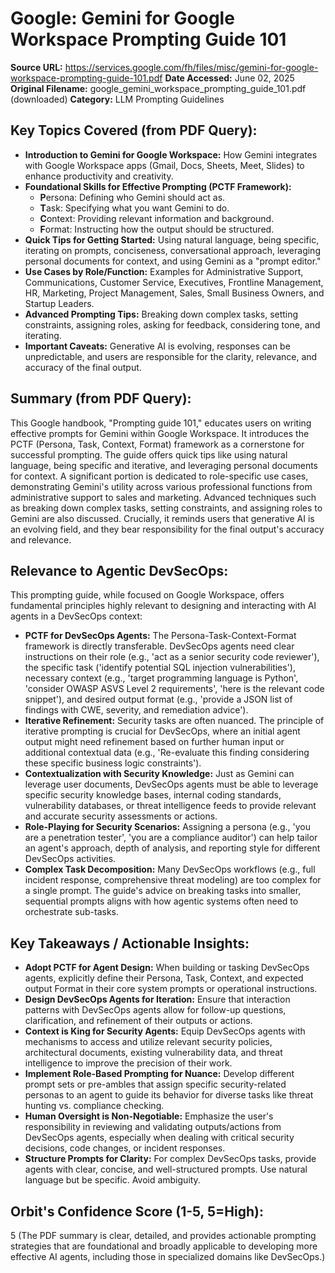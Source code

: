# Google: Gemini for Google Workspace Prompting Guide 101

**Source URL:** https://services.google.com/fh/files/misc/gemini-for-google-workspace-prompting-guide-101.pdf
**Date Accessed:** June 02, 2025
**Original Filename:** google_gemini_workspace_prompting_guide_101.pdf (downloaded)
**Category:** LLM Prompting Guidelines

## Key Topics Covered (from PDF Query):
-   **Introduction to Gemini for Google Workspace:** How Gemini integrates with Google Workspace apps (Gmail, Docs, Sheets, Meet, Slides) to enhance productivity and creativity.
-   **Foundational Skills for Effective Prompting (PCTF Framework):**
    -   **P**ersona: Defining who Gemini should act as.
    -   **T**ask: Specifying what you want Gemini to do.
    -   **C**ontext: Providing relevant information and background.
    -   **F**ormat: Instructing how the output should be structured.
-   **Quick Tips for Getting Started:** Using natural language, being specific, iterating on prompts, conciseness, conversational approach, leveraging personal documents for context, and using Gemini as a "prompt editor."
-   **Use Cases by Role/Function:** Examples for Administrative Support, Communications, Customer Service, Executives, Frontline Management, HR, Marketing, Project Management, Sales, Small Business Owners, and Startup Leaders.
-   **Advanced Prompting Tips:** Breaking down complex tasks, setting constraints, assigning roles, asking for feedback, considering tone, and iterating.
-   **Important Caveats:** Generative AI is evolving, responses can be unpredictable, and users are responsible for the clarity, relevance, and accuracy of the final output.

## Summary (from PDF Query):
This Google handbook, "Prompting guide 101," educates users on writing effective prompts for Gemini within Google Workspace. It introduces the PCTF (Persona, Task, Context, Format) framework as a cornerstone for successful prompting. The guide offers quick tips like using natural language, being specific and iterative, and leveraging personal documents for context. A significant portion is dedicated to role-specific use cases, demonstrating Gemini's utility across various professional functions from administrative support to sales and marketing. Advanced techniques such as breaking down complex tasks, setting constraints, and assigning roles to Gemini are also discussed. Crucially, it reminds users that generative AI is an evolving field, and they bear responsibility for the final output's accuracy and relevance.

## Relevance to Agentic DevSecOps:
This prompting guide, while focused on Google Workspace, offers fundamental principles highly relevant to designing and interacting with AI agents in a DevSecOps context:
-   **PCTF for DevSecOps Agents:** The Persona-Task-Context-Format framework is directly transferable. DevSecOps agents need clear instructions on their role (e.g., 'act as a senior security code reviewer'), the specific task ('identify potential SQL injection vulnerabilities'), necessary context (e.g., 'target programming language is Python', 'consider OWASP ASVS Level 2 requirements', 'here is the relevant code snippet'), and desired output format (e.g., 'provide a JSON list of findings with CWE, severity, and remediation advice').
-   **Iterative Refinement:** Security tasks are often nuanced. The principle of iterative prompting is crucial for DevSecOps, where an initial agent output might need refinement based on further human input or additional contextual data (e.g., 'Re-evaluate this finding considering these specific business logic constraints').
-   **Contextualization with Security Knowledge:** Just as Gemini can leverage user documents, DevSecOps agents must be able to leverage specific security knowledge bases, internal coding standards, vulnerability databases, or threat intelligence feeds to provide relevant and accurate security assessments or actions.
-   **Role-Playing for Security Scenarios:** Assigning a persona (e.g., 'you are a penetration tester', 'you are a compliance auditor') can help tailor an agent's approach, depth of analysis, and reporting style for different DevSecOps activities.
-   **Complex Task Decomposition:** Many DevSecOps workflows (e.g., full incident response, comprehensive threat modeling) are too complex for a single prompt. The guide's advice on breaking tasks into smaller, sequential prompts aligns with how agentic systems often need to orchestrate sub-tasks.

## Key Takeaways / Actionable Insights:
-   **Adopt PCTF for Agent Design:** When building or tasking DevSecOps agents, explicitly define their Persona, Task, Context, and expected output Format in their core system prompts or operational instructions.
-   **Design DevSecOps Agents for Iteration:** Ensure that interaction patterns with DevSecOps agents allow for follow-up questions, clarification, and refinement of their outputs or actions.
-   **Context is King for Security Agents:** Equip DevSecOps agents with mechanisms to access and utilize relevant security policies, architectural documents, existing vulnerability data, and threat intelligence to improve the precision of their work.
-   **Implement Role-Based Prompting for Nuance:** Develop different prompt sets or pre-ambles that assign specific security-related personas to an agent to guide its behavior for diverse tasks like threat hunting vs. compliance checking.
-   **Human Oversight is Non-Negotiable:** Emphasize the user's responsibility in reviewing and validating outputs/actions from DevSecOps agents, especially when dealing with critical security decisions, code changes, or incident responses.
-   **Structure Prompts for Clarity:** For complex DevSecOps tasks, provide agents with clear, concise, and well-structured prompts. Use natural language but be specific. Avoid ambiguity.

## Orbit's Confidence Score (1-5, 5=High):
5 (The PDF summary is clear, detailed, and provides actionable prompting strategies that are foundational and broadly applicable to developing more effective AI agents, including those in specialized domains like DevSecOps.)
